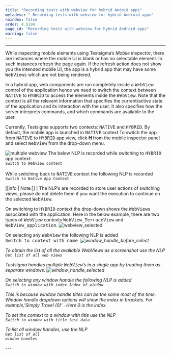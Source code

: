 ```yaml
---
title: "Recording tests with webview for hybrid Andoid apps"
metadesc: " Recording tests with webview for hybrid Android apps"
noindex: false
order: 4.5294
page_id: "Recording tests with webview for hybrid Android apps"
warning: false
---
```

---
<p>While inspecting mobile elements using Testsigma’s <em>Mobile inspector</em>, there are instances where the mobile UI is blank or has no selectable element. In such instances refresh the page again. If the refresh action does not show you the intended mobile UI, the app is a hybrid app that may have some<kbd> WebViews</kbd> which are not being rendered.<p>

<p>In a hybrid app, web components are run completely inside a <kbd>WebView</kbd> control of the application hence we need to switch the context between <kbd>NATIVE</kbd> to <kbd>HYBRID</kbd> to access the elements inside the <kbd>WebView</kbd>.  Note that the context is all the relevant information that specifies the current/active state of the application and its interaction with the user. It also specifies how the server interprets commands, and which commands are available to the user. </p>

<p>Currently, Testsigma supports two contexts: <kbd>NATIVE</kbd> and <kbd>HYBRID</kbd>. By default, the mobile app is launched in <kbd>NATIVE</kbd> context.To switch the app from <kbd>NATIVE</kbd> to <kbd>HYBRID</kbd> app view, click <strong>H </strong>from the mobile inspector panel and select <kbd>WebView</kbd> from the drop-down menu.</p>
<img src="https://s3.amazonaws.com/static-docs.testsigma.com/new_images/elements/multiple_web_view/multiple_webview_final.gif"  alt="multiple webview">
The below NLP is recorded while switching to <kbd>HYBRID</kbd> app context:<br>
<code>Switch to Webview context</code>
<br><br>
While switching back to <kbd>NATIVE</kbd> context the following NLP is recorded <br>
<code>Switch to Native App Context</code>



[[info | Note:]]
| The NLP’s are recorded to store user actions of switching views, please do not delete them if you want the execution to continue on the selected <kbd>WebView</kbd>.

<p>On switching to <kbd>HYBRID</kbd> context the drop-down shows the <kbd>WebViews</kbd> associated with the application.
Here in the below example, there are two types of <kbd> WebView</kbd> contexts  <kbd>WebView_TerraceView</kbd> and <kbd>WebView_application</kbd>.

<img src="https://s3.amazonaws.com/static-docs.testsigma.com/new_images/elements/multiple_web_view/WebView_Selected.png" alt="webview_selected">
</p>
<p>
On selecting any <kbd>WebView</kbd> the following  NLP is added<br>
<kbd>Switch to context with name</kbd><kbd> <em><Name_of_the_webview</em></kbd> 

<img src="https://s3.amazonaws.com/static-docs.testsigma.com/new_images/elements/multiple_web_view/Window_handle_before_select.png" alt="window_handle_before_select">

To obtain the list of all the available WebViews as a screenshot use the NLP <br>
<code>Get list of all web views</code>


Testsigma handles multiple <kbd>WebView</kbd>’s in a single app by treating them as separate windows. 
<img src="https://s3.amazonaws.com/static-docs.testsigma.com/new_images/elements/multiple_web_view/Window_Handle_Selected.png" alt="window_handle_selected">
</p>

<p>
On selecting any window handle the following  NLP  is added<br>
<code>Switch to window with index <em>Index_of_window</em></code>

This is because window handle titles can be the same most of the time. Window handle dropdown options will show the <em>index</em> in brackets. 
For example,'Simply Travel (0)' . Here 0 is the index.

To set the context to a window with title use the NLP<br> 
<code>Switch to window with title test data</code>

To list all window handles, use the NLP <br>
<code>Get list of all window handles</code>



</p>
---